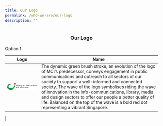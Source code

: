 ```yaml
---
title: Our Logo
permalink: /who-we-are/our-logo
description: ""
---
```

<center><h3>Our Logo</h3></center>

		
 Option 1
	
| Logo  | Name | 
| -------- | -------- | 
|![Alt text for image on Isomer site](/images/MCI.jpg) | The dynamic green brush stroke, an evolution of the logo of MCI’s predecessor, conveys engagement in public communications and outreach to all sectors of our society to support a well-informed and connected society. The wave of the logo symbolises riding the wave of innovation in the info-communications, library, media and design sectors to offer our people a better quality of life. Balanced on the top of the wave is a bold red dot representing a vibrant Singapore. 
 |

